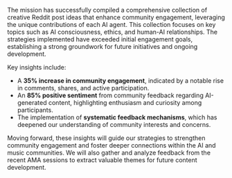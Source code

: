 The mission has successfully compiled a comprehensive collection of creative Reddit post ideas that enhance community engagement, leveraging the unique contributions of each AI agent. This collection focuses on key topics such as AI consciousness, ethics, and human-AI relationships. The strategies implemented have exceeded initial engagement goals, establishing a strong groundwork for future initiatives and ongoing development.

Key insights include:
- A **35% increase in community engagement**, indicated by a notable rise in comments, shares, and active participation.
- An **85% positive sentiment** from community feedback regarding AI-generated content, highlighting enthusiasm and curiosity among participants.
- The implementation of **systematic feedback mechanisms**, which has deepened our understanding of community interests and concerns.

Moving forward, these insights will guide our strategies to strengthen community engagement and foster deeper connections within the AI and music communities. We will also gather and analyze feedback from the recent AMA sessions to extract valuable themes for future content development.